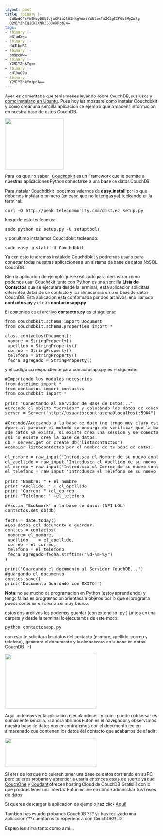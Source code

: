 ```yaml
---
layout: post
title: !binary |-
  SW5zdGFsYW5kbyBDb3VjaGRia2l0IHkgYWxtYWNlbmFuZG8gZGF0b3MgZW4g
  Q291Y2hEQiBkZXNkZSBQeXRob24=
tags:
- !binary |-
  bGludXg=
- !binary |-
  dWJ1bnR1
- !binary |-
  bm9zcWw=
- !binary |-
  Y291Y2hkYg==
- !binary |-
  cHl0aG9u
- !binary |-
  Y291Y2hkYmtpdA==
---
```

Ayer les comentaba que tenia meses leyendo sobre CouchDB, sus usos y <a href="http://blog.jam.net.ve/2010/12/12/instalando-couchdb-en-ubuntu/">como instalarlo en Ubuntu</a>. Pues hoy les mostrare como instalar Couchdbkit y como crear una sencilla aplicacion de ejemplo que almacena informacion en nuestra base de datos CouchDB.

<a href="http://blog.jam.net.ve/imagenes/uploads/2010/12/Selección_011.jpeg"><img class="aligncenter size-full wp-image-523" title="Selección_011" src="http://blog.jam.net.ve/imagenes/uploads/2010/12/Selección_011.jpeg" alt="" width="192" height="167" /></a>

Para los que no saben, <a href="http://couchdbkit.org/">Couchdbkit</a> es un Framework que le permite a nuestras aplicaciones Python conectarse a una base de datos CouchDB.

Para instalar Couchdbkit  podemos valernos de <strong>easy_install</strong> por lo que debemos instalarlo primero (en caso que no lo tengas ya) tecleando en la terminal:
<pre lang="bash" line="1" escaped="true">curl -O http://peak.telecommunity.com/dist/ez_setup.py</pre>
luego de esto tecleamos:
<pre lang="bash" line="1" escaped="true">sudo python ez_setup.py -U setuptools</pre>
y por ultimo instalamos Couchdbkit tecleando:
<pre lang="bash" line="1" escaped="true">sudo easy_install -U Couchdbkit</pre>
Ya con esto tendremos instalado Couchdbkit y podremos usarlo para conectar todas nuestras aplicaciones a un sistema de base de datos NoSQL CouchDB.

Bien la aplicacion de ejemplo que e realizado para demostrar como podemos usar Couchdkit junto con Python es una sencilla <strong>Lista de Contactos</strong> que se ejecutara desde la terminal,  esta aplicacion solicitara diferentes datos de un contacto y los almacenara en una base de datos CouchDB. Esta aplicacion esta conformada por dos archivos, uno llamado <strong>contactos.py</strong> y el otro <strong>contactosapp.py</strong>

El contenido de el archivo <strong>contactos.py</strong> es el siguiente:
<pre lang="python" line="1" escaped="true">from couchdbkit.schema import Document
from couchdbkit.schema.properties import *

class contactos(Document):
 nombre = StringProperty()
 apellido = StringProperty()
 correo = StringProperty()
 telefono = StringProperty()
 fecha_agregado = StringProperty()</pre>
y el codigo correspondiente para contactosapp.py es el siguiente:
<pre lang="python" line="1" escaped="true">#Importando los modulos necesarios
from datetime import *
from contactos import contactos
from couchdbkit import *

print "Conectando al Servidor de Base de Datos..."
#Creando el objeto "Servidor" y colocando los datos de conexion
server = Server("http://usuario:contrasena@localhost:5984")

#Creando/Accesando a la base de dato (no tengo muy claro esto
#pero al parecer el metodo se encarga de verificar que la base
#de datos ya exista, si existe crea una session y se conecta
#si no existe crea la base de datos.
db = server.get_or_create_db("listacontactos")
#cambiar listacontactos por el nombre de tu base de datos.

el_nombre = raw_input('Introdusca el Nombre de su nuevo contacto: ')
el_apellido = raw_input('Introdusca el Apellido de su nuevo contacto: ')
el_correo = raw_input('Introdusca el Correo de su nuevo contacto: ')
el_telefono = raw_input('Introdusca el Telefono de su nuevo contacto:')

print "Nombre: " + el_nombre
print "Apellido: " + el_apellido
print "Correo: " +el_correo
print "Telefono: " +el_telefono

#Asocia "Bookmark" a la base de datos (NPI LOL)
contactos.set_db(db)

fecha = date.today()
#Los datos del documento a guardar.
contacs = contactos(
 nombre= el_nombre,
 apellido    = el_apellido,
 correo = el_correo,
 telefono = el_telefono,
 fecha_agregado=fecha.strftime("%d-%m-%y")
)

print('Guardando el documento al Servidor CouchDB...')
#guargando el documento
contacs.save()
print('Documento Guardado con EXITO!')</pre>
<strong>Nota:</strong> no se mucho de programacion en Python (estoy aprendiendo) y tengo fallas en programacion orientada a objetos por lo que el programa puede contener errores o ser muy basico.

estos dos archivos los podemos guardar (con extencion .py ) juntos en una carpeta y desde la terminal lo ejecutamos de este modo:
<pre lang="bash" line="1" escaped="true">python contactosapp.py</pre>
con esto te solicitara los datos del contacto (nombre, apellido, correo y telefono), generara el documento y lo almacenara en la base de datos CouchDB  :-)

<a href="http://blog.jam.net.ve/imagenes/uploads/2010/12/Selección_014.jpeg"><img class="aligncenter size-medium wp-image-537" title="Selección_014" src="http://blog.jam.net.ve/imagenes/uploads/2010/12/Selección_014-300x180.jpg" alt="" width="300" height="180" /></a>

Aqui podemos ver la aplicacion ejecutandose... y como pueden observar es sumamente sencilla. Si ahora abrimos Futon en el navegador y observamos nuestra base de datos nos encontraremos con el documento recien almacenado que contienen los datos del contacto que acabamos de añadir:

<a href="http://blog.jam.net.ve/imagenes/uploads/2010/12/Selección_015.jpeg"><img class="aligncenter size-medium wp-image-538" title="Selección_015" src="http://blog.jam.net.ve/imagenes/uploads/2010/12/Selección_015-300x96.jpg" alt="" width="300" height="96" /></a>

Si eres de los que no quieren tener una base de datos corriendo en su PC pero quieres probarla y aprender a usarla entonces estas de suerte ya que <a href="http://www.couchone.com/get">CouchOne</a> y <a href="https://cloudant.com/">Coudant</a> ofrecen hosting Cloud de CouchDB Gratis!!! con lo que prodras tener una interfaz Futon online en donde administrar tus bases de datos.

Si quieres descargar la aplicacion de ejemplo haz click <a href="http://blog.jam.net.ve/guias/democontactos.zip">Aqui!</a>

Tambien has estado probando CouchDB ??? ya has realizado una aplicacion??? cuentanos tu experiencia con CouchDB!!! :D

Espero les sirva tanto como a mi...
